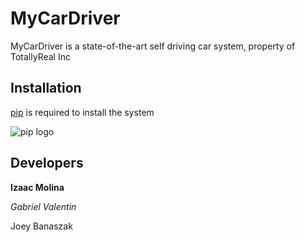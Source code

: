 # MyCarDriver

MyCarDriver is a state-of-the-art self driving car system, property of TotallyReal Inc

## Installation

[pip](https://pypi.org/project/pip/) is required to install the system

![pip logo](https://pypi.org/static/images/logo-small.95de8436.svg)

## Developers
**Izaac Molina**

*Gabriel Valentin*

Joey Banaszak
